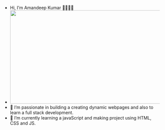 - Hi, I’m Amandeep Kumar 🙋‍♂️👨‍💻
- <img src="https://mechomotive.com/wp-content/uploads/2021/06/web2.jpg" style="height:300px; width:800px;"></img>
- 👀 I’m passionate in building a creating dynamic webpages and also to learn a full stack development.
- 🌱 I’m currently learning a javaScript and making project using HTML, CSS and JS.

<a name="(https://faint-mammal-292.notion.site/JavaScript-Notes-39ed510939034e7aa3d1d4cfad274ad5)"></a>
<!-- <a https://faint-mammal-292.notion.site/JavaScript-Notes-39ed510939034e7aa3d1d4cfad274ad5 -->

<!---
Amandeep4567/Amandeep4567 is a ✨ special ✨ repository because its `README.md` (this file) appears on your GitHub profile.
You can click the Preview link to take a look at your changes.
--->
